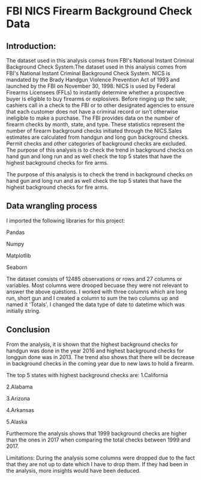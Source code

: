 # FBI NICS Firearm Background Check Data
## Introduction: 
The dataset used in this analysis comes from FBI's National Instant Criminal Background Check System.The dataset used in this analysis comes from FBI's National Instant Criminal Background Check System. NICS is mandated by the Brady Handgun Violence Prevention Act of 1993 and launched by the FBI on November 30, 1998. NICS is used by Federal Firearms Licensees (FFLs) to instantly determine whether a prospective buyer is eligible to buy firearms or explosives. Before ringing up the sale, cashiers call in a check to the FBI or to other designated agencies to ensure that each customer does not have a criminal record or isn’t otherwise ineligible to make a purchase. The FBI provides data on the number of firearm checks by month, state, and type. These statistics represent the number of firearm background checks initiated through the NICS.Sales estimates are calculated from handgun and long gun background checks. Permit checks and other categories of background checks are excluded. The purpose of this analysis is to check the trend in background checks on hand gun and long run and as well check the top 5 states that have the highest background checks for fire arms.

The purpose of this analysis is to check the trend in background checks on hand gun and long run and as well check the top 5 states that have the highest background checks for fire arms.

## Data wrangling process
I imported the following libraries for this project:

Pandas

Numpy

Matplotlib

Seaborn

The dataset consists of 12485 observations or rows and 27 columns or variables. Most columns were drooped becuase they were not relevant to answer the above questions. I worked with three columns which are long run, short gun and I created a column to sum the two columns up and named it 'Totals'. I changed the data type of date to datetime which was initially string.

## Conclusion
From the analysis, it is shown that the highest background checks for handgun was done in the year 2016 and highest background checks for longgun done was in 2013. The trend also shows that there will be decrease in background checks in the coming year due to new laws to hold a firearm. 

The top 5 states with highest background checks are: 
1.California 

2.Alabama 

3.Arizona 

4.Arkansas 

5.Alaska 

Furthermore the analysis shows that 1999 background checks are higher than the ones in 2017 when comparing the total checks between 1999 and 2017.

Limitations: During the analysis some columns were dropped due to the fact that they are not up to date which I have to drop them. If they had been in the analysis, more insights would have been deduced.
